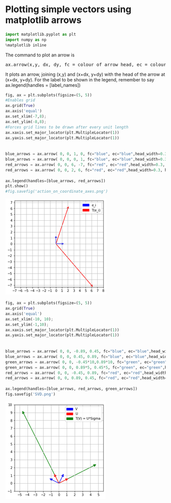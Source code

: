 # Plotting simple vectors using matplotlib arrows


```python
import matplotlib.pyplot as plt
import numpy as np
%matplotlib inline

```

The command to plot an arrow is  

<pre>ax.arrow(x,y, dx, dy, fc = colour_of_arrow_head, ec = colour_of_arrow, head_width, head_length, label)</pre>


It plots an arrow, joining (x,y) and (x+dx, y+dy) with the head of the arrow at (x+dx, y+dy). For the label to be shown in the legend, remember to say ax.legend(handles = [label_names])


```python
fig, ax = plt.subplots(figsize=(5, 5))
#Enables grid
ax.grid(True)
ax.axis('equal')
ax.set_xlim(-7,8);
ax.set_ylim(-8,8);
#Forces grid lines to be drawn after every unit length
ax.xaxis.set_major_locator(plt.MultipleLocator(1))
ax.yaxis.set_major_locator(plt.MultipleLocator(1))


blue_arrows = ax.arrow( 0, 0, 1, 0, fc="blue", ec="blue",head_width=0.3, head_length=0.3, label = "e_i")
blue_arrows = ax.arrow( 0, 0, 0, 1, fc="blue", ec="blue",head_width=0.3, head_length=0.3, label = "e_i")
red_arrows = ax.arrow( 0, 0, 6, -7, fc="red", ec="red",head_width=0.3, head_length=0.3, label = "T(e_i")
red_arrows = ax.arrow( 0, 0, 2, 6, fc="red", ec="red",head_width=0.3, head_length=0.3, label = "T(e_i)")

ax.legend(handles=[blue_arrows, red_arrows])
plt.show()
#fig.savefig('action_on_coordinate_axes.png')

```


![png](MPL_arrows_plot_files/MPL_arrows_plot_3_0.png)



```python
fig, ax = plt.subplots(figsize=(5, 5))
ax.grid(True)
ax.axis('equal')
ax.set_xlim(-10, 10);
ax.set_ylim(-1,10);
ax.xaxis.set_major_locator(plt.MultipleLocator(1))
ax.yaxis.set_major_locator(plt.MultipleLocator(1))


blue_arrows = ax.arrow( 0, 0, -0.89, 0.45, fc="blue", ec="blue",head_width=0.3, head_length=0.3, label = "V")
blue_arrows = ax.arrow( 0, 0, 0.45, 0.89, fc="blue", ec="blue",head_width=0.3, head_length=0.3, label = "V")
green_arrows = ax.arrow( 0, 0, -0.45*10,0.89*10, fc="green", ec="green",head_width=0.3, head_length=0.3, label = "T(V) = U*Sigma")
green_arrows = ax.arrow( 0, 0, 0.89*5, 0.45*5, fc="green", ec="green",head_width=0.3, head_length=0.3, label = "T(V) = U*Sigma")
red_arrows = ax.arrow( 0, 0, -0.45, 0.89, fc="red", ec="red",head_width=0.3, head_length=0.3, label = "U")
red_arrows = ax.arrow( 0, 0, 0.89, 0.45, fc="red", ec="red",head_width=0.3, head_length=0.3, label = "U")

ax.legend(handles=[blue_arrows, red_arrows, green_arrows])
fig.savefig('SVD.png')


```


![png](MPL_arrows_plot_files/MPL_arrows_plot_4_0.png)



```python

```
